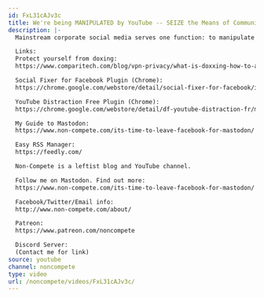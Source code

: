 ```yaml
---
id: FxL31cAJv3c
title: We're being MANIPULATED by YouTube -- SEIZE the Means of Communication!
description: |-
  Mainstream corporate social media serves one function: to manipulate us and modify our behavior. As leftists we need to be very thoughtful and intentional about our use of social media, and do all that we can to migrate our core online activity to spaces we can control.

  Links:
  Protect yourself from doxing:
  https://www.comparitech.com/blog/vpn-privacy/what-is-doxxing-how-to-avoid/

  Social Fixer for Facebook Plugin (Chrome):
  https://chrome.google.com/webstore/detail/social-fixer-for-facebook/ifmhoabcaeehkljcfclfiieohkohdgbb?hl=en

  YouTube Distraction Free Plugin (Chrome):
  https://chrome.google.com/webstore/detail/df-youtube-distraction-fr/mjdepdfccjgcndkmemponafgioodelna?hl=en

  My Guide to Mastodon:
  https://www.non-compete.com/its-time-to-leave-facebook-for-mastodon/

  Easy RSS Manager:
  https://feedly.com/

  Non-Compete is a leftist blog and YouTube channel.

  Follow me on Mastodon. Find out more:
  https://www.non-compete.com/its-time-to-leave-facebook-for-mastodon/

  Facebook/Twitter/Email info:
  http://www.non-compete.com/about/

  Patreon:
  https://www.patreon.com/noncompete

  Discord Server:
  (Contact me for link)
source: youtube
channel: noncompete
type: video
url: /noncompete/videos/FxL31cAJv3c/
---
```


